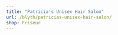 ```yaml
---
title: "Patricia's Unisex Hair Salon"
url: /blyth/patricias-unisex-hair-salon/
shop: Friseur
---
```

